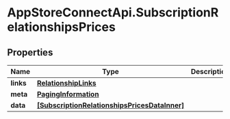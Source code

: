 # AppStoreConnectApi.SubscriptionRelationshipsPrices

## Properties

Name | Type | Description | Notes
------------ | ------------- | ------------- | -------------
**links** | [**RelationshipLinks**](RelationshipLinks.md) |  | [optional] 
**meta** | [**PagingInformation**](PagingInformation.md) |  | [optional] 
**data** | [**[SubscriptionRelationshipsPricesDataInner]**](SubscriptionRelationshipsPricesDataInner.md) |  | [optional] 


